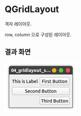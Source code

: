 # QGridLayout

격자 레이아웃.

row, column 으로 구성된 레이아웃.

## 결과 화면

![gridlayout-sample](/04_gridlayout_sample/img/gridlayout.png)